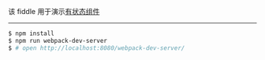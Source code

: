 该 fiddle 用于演示[有状态组件](https://facebook.github.io/react/docs/interactivity-and-dynamic-uis.html)

---

```sh
$ npm install
$ npm run webpack-dev-server
$ # open http://localhost:8080/webpack-dev-server/
```
